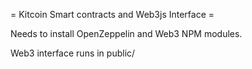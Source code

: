 = Kitcoin Smart contracts and Web3js Interface =

Needs to install OpenZeppelin and Web3 NPM modules.

Web3 interface runs in public/
